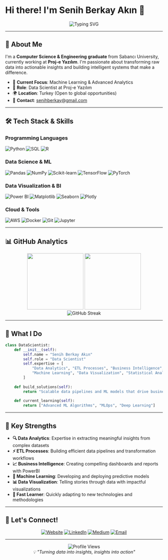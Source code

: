 # Hi there! I'm Senih Berkay Akın 👋

<div align="center">
  <img src="https://readme-typing-svg.herokuapp.com?font=Fira+Code&size=28&duration=3000&pause=1000&color=2F81F7&center=true&vCenter=true&width=600&lines=Data+Scientist+%7C+ML+Engineer;Transforming+Data+into+Insights;Building+Scalable+Solutions;Always+Learning+Something+New" alt="Typing SVG" />
</div>

---

## 🚀 About Me

I'm a **Computer Science & Engineering graduate** from Sabancı University, currently working at **Proj-e Yazılım**. I'm passionate about transforming raw data into actionable insights and building intelligent systems that make a difference.

- 🔬 **Current Focus**: Machine Learning & Advanced Analytics
- 💼 **Role**: Data Scientist at Proj-e Yazılım
- 🌍 **Location**: Turkey (Open to global opportunities)
- 📧 **Contact**: senihberkay@gmail.com

---

## 🛠️ Tech Stack & Skills

### Programming Languages
![Python](https://img.shields.io/badge/Python-3776AB?style=for-the-badge&logo=python&logoColor=white)
![SQL](https://img.shields.io/badge/SQL-336791?style=for-the-badge&logo=postgresql&logoColor=white)
![R](https://img.shields.io/badge/R-276DC3?style=for-the-badge&logo=r&logoColor=white)

### Data Science & ML
![Pandas](https://img.shields.io/badge/Pandas-150458?style=for-the-badge&logo=pandas&logoColor=white)
![NumPy](https://img.shields.io/badge/NumPy-013243?style=for-the-badge&logo=numpy&logoColor=white)
![Scikit-learn](https://img.shields.io/badge/Scikit--learn-F7931E?style=for-the-badge&logo=scikit-learn&logoColor=white)
![TensorFlow](https://img.shields.io/badge/TensorFlow-FF6F00?style=for-the-badge&logo=tensorflow&logoColor=white)
![PyTorch](https://img.shields.io/badge/PyTorch-EE4C2C?style=for-the-badge&logo=pytorch&logoColor=white)

### Data Visualization & BI
![Power BI](https://img.shields.io/badge/Power%20BI-F2C811?style=for-the-badge&logo=powerbi&logoColor=black)
![Matplotlib](https://img.shields.io/badge/Matplotlib-11557c?style=for-the-badge&logo=python&logoColor=white)
![Seaborn](https://img.shields.io/badge/Seaborn-3776AB?style=for-the-badge&logo=python&logoColor=white)
![Plotly](https://img.shields.io/badge/Plotly-3F4F75?style=for-the-badge&logo=plotly&logoColor=white)

### Cloud & Tools
![AWS](https://img.shields.io/badge/AWS-232F3E?style=for-the-badge&logo=amazon-aws&logoColor=white)
![Docker](https://img.shields.io/badge/Docker-2496ED?style=for-the-badge&logo=docker&logoColor=white)
![Git](https://img.shields.io/badge/Git-F05032?style=for-the-badge&logo=git&logoColor=white)
![Jupyter](https://img.shields.io/badge/Jupyter-F37626?style=for-the-badge&logo=jupyter&logoColor=white)

---

## 📊 GitHub Analytics

<div align="center">
  <img height="180em" src="https://github-readme-stats.vercel.app/api?username=senihberkay&show_icons=true&theme=tokyonight&include_all_commits=true&count_private=true"/>
  <img height="180em" src="https://github-readme-stats.vercel.app/api/top-langs/?username=senihberkay&layout=compact&langs_count=8&theme=tokyonight"/>
</div>

<div align="center">
  <img src="https://github-readme-streak-stats.herokuapp.com/?user=senihberkay&theme=tokyonight" alt="GitHub Streak" />
</div>

---

## 🎯 What I Do

```python
class DataScientist:
    def __init__(self):
        self.name = "Senih Berkay Akın"
        self.role = "Data Scientist"
        self.expertise = [
            "Data Analytics", "ETL Processes", "Business Intelligence",
            "Machine Learning", "Data Visualization", "Statistical Analysis"
        ]
        
    def build_solutions(self):
        return "Scalable data pipelines and ML models that drive business value"
    
    def current_learning(self):
        return ["Advanced ML Algorithms", "MLOps", "Deep Learning"]
```

---

## 🌟 Key Strengths

- **🔍 Data Analytics**: Expertise in extracting meaningful insights from complex datasets
- **⚡ ETL Processes**: Building efficient data pipelines and transformation workflows  
- **📈 Business Intelligence**: Creating compelling dashboards and reports with PowerBI
- **🤖 Machine Learning**: Developing and deploying predictive models
- **📊 Data Visualization**: Telling stories through data with impactful visualizations
- **🚀 Fast Learner**: Quickly adapting to new technologies and methodologies

---

## 🤝 Let's Connect!

<div align="center">

[![Website](https://img.shields.io/badge/🌐_Portfolio-FF5722?style=for-the-badge&logoColor=white)](https://senihberkay.github.io/)
[![LinkedIn](https://img.shields.io/badge/LinkedIn-0077B5?style=for-the-badge&logo=linkedin&logoColor=white)](https://www.linkedin.com/in/senihberkay/)
[![Medium](https://img.shields.io/badge/Medium-12100E?style=for-the-badge&logo=medium&logoColor=white)](https://medium.com/@senihberkay)
[![Email](https://img.shields.io/badge/Email-D14836?style=for-the-badge&logo=gmail&logoColor=white)](mailto:senihberkay@gmail.com)

</div>

---

<div align="center">
  <img src="https://komarev.com/ghpvc/?username=senihberkay&color=blueviolet&style=for-the-badge&label=Profile+Views" alt="Profile Views" />
</div>

<div align="center">
  <i>💡 "Turning data into insights, insights into action"</i>
</div>
